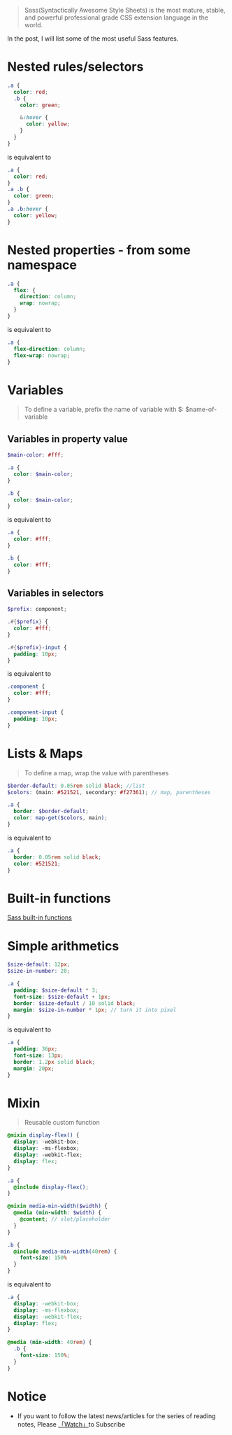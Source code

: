 > Sass(Syntactically Awesome Style Sheets) is the most mature, stable, and powerful professional grade CSS extension language in the world.

In the post, I will list some of the most useful Sass features. 

# Nested rules/selectors

```scss
.a {
  color: red;
  .b {
    color: green;

    &:hover {
      color: yellow;
    }
  }
}
```

is equivalent to 

```css
.a {
  color: red;
}
.a .b {
  color: green;
}
.a .b:hover {
  color: yellow;
}
```

# Nested properties - from some namespace

```scss
.a {
  flex: {
    direction: column;
    wrap: nowrap;
  }
}
```

is equivalent to 

```css
.a {
  flex-direction: column;
  flex-wrap: nowrap;
}
```


# Variables

> To define a variable, prefix the name of variable with $: $name-of-variable

## Variables in property value

```scss
$main-color: #fff;

.a {
  color: $main-color;
}

.b {
  color: $main-color;
}
```

is equivalent to 

```css
.a {
  color: #fff;
}

.b {
  color: #fff;
}
```

## Variables in selectors

```scss
$prefix: component;

.#{$prefix} {
  color: #fff;
}

.#{$prefix}-input {
  padding: 10px;
}
```

is equivalent to

```css
.component {
  color: #fff;
}

.component-input {
  padding: 10px;
}
```

# Lists & Maps

> To define a map, wrap the value with parentheses 

```scss
$border-default: 0.05rem solid black; //list
$colors: (main: #521521, secondary: #f27361); // map, parentheses

.a {
  border: $border-default;
  color: map-get($colors, main);
}
```

is equivalent to

```css
.a {
  border: 0.05rem solid black;
  color: #521521;
}
```

# Built-in functions

[Sass built-in functions](https://sass-lang.com/documentation/functions)

# Simple arithmetics

```scss
$size-default: 12px;
$size-in-number: 20;

.a {
  padding: $size-default * 3;
  font-size: $size-default + 1px;
  border: $size-default / 10 solid black;
  margin: $size-in-number * 1px; // turn it into pixel
}
```

is equivalent to

```css
.a {
  padding: 36px;
  font-size: 13px;
  border: 1.2px solid black;
  margin: 20px;
}
```

# Mixin

> Reusable custom function

```scss
@mixin display-flex() {
  display: -webkit-box;
  display: -ms-flexbox;
  display: -webkit-flex;
  display: flex;
}

.a {
  @include display-flex();
}

@mixin media-min-width($width) {
  @media (min-width: $width) {
    @content; // slot/placeholder
  }
}

.b {
  @include media-min-width(40rem) {
    font-size: 150%
  }
}
```

is equivalent to

```css
.a {
  display: -webkit-box;
  display: -ms-flexbox;
  display: -webkit-flex;
  display: flex;
}

@media (min-width: 40rem) {
  .b {
    font-size: 150%;
  }
}
```

# Notice

- If you want to follow the latest news/articles for the series of reading notes, Please [「Watch」](https://github.com/n0ruSh/the-art-of-reading)to Subscribe